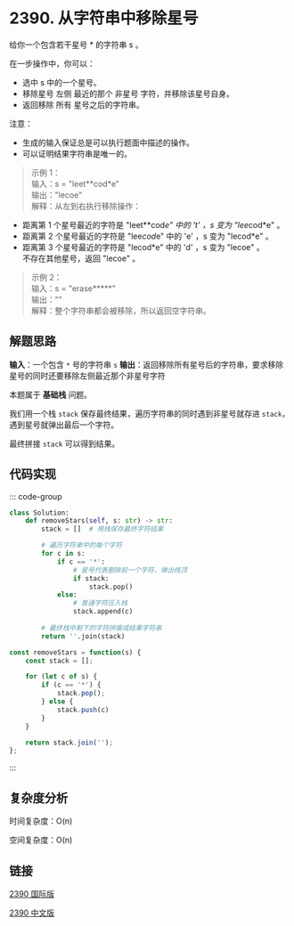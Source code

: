 # 2390. 从字符串中移除星号 <Badge type="warning" text="Medium" />

给你一个包含若干星号 * 的字符串 s 。

在一步操作中，你可以：

* 选中 s 中的一个星号。
* 移除星号 左侧 最近的那个 非星号 字符，并移除该星号自身。
* 返回移除 所有 星号之后的字符串。

注意：

* 生成的输入保证总是可以执行题面中描述的操作。
* 可以证明结果字符串是唯一的。


>示例 1：  
输入：s = "leet**cod*e"  
输出："lecoe"  
解释：从左到右执行移除操作：  
- 距离第 1 个星号最近的字符是 "leet**cod*e" 中的 't' ，s 变为 "lee*cod*e" 。  
- 距离第 2 个星号最近的字符是 "lee*cod*e" 中的 'e' ，s 变为 "lecod*e" 。  
- 距离第 3 个星号最近的字符是 "lecod*e" 中的 'd' ，s 变为 "lecoe" 。  
不存在其他星号，返回 "lecoe" 。

>示例 2：  
输入：s = "erase*****"  
输出：""  
解释：整个字符串都会被移除，所以返回空字符串。

## 解题思路

**输入**：一个包含 `*` 号的字符串 `s`
**输出**：返回移除所有星号后的字符串，要求移除星号的同时还要移除左侧最近那个非星号字符

本题属于 **基础栈** 问题。

我们用一个栈 `stack` 保存最终结果，遍历字符串的同时遇到非星号就存进 `stack`，遇到星号就弹出最后一个字符。

最终拼接 `stack` 可以得到结果。

## 代码实现

::: code-group

```python
class Solution:
    def removeStars(self, s: str) -> str:
        stack = []  # 用栈保存最终字符结果

        # 遍历字符串中的每个字符
        for c in s:
            if c == '*':
                # 星号代表删除前一个字符，弹出栈顶
                if stack:
                    stack.pop()
            else:
                # 普通字符压入栈
                stack.append(c)
        
        # 最终栈中剩下的字符拼接成结果字符串
        return ''.join(stack)
```

```javascript
const removeStars = function(s) {
    const stack = [];

    for (let c of s) {
        if (c == '*') {
            stack.pop();
        } else {
            stack.push(c)
        }
    }

    return stack.join('');
};
```

:::

## 复杂度分析

时间复杂度：O(n)

空间复杂度：O(n)

## 链接

[2390 国际版](https://leetcode.com/problems/removing-stars-from-a-string/description/)

[2390 中文版](https://leetcode.cn/problems/removing-stars-from-a-string/description/)
